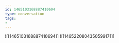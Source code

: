 ```yaml
---
id: 1465103168887410694
type: conversation
tags:
- 
---
```

![[1465103168887410694]]
![[1465220804350599171]]

